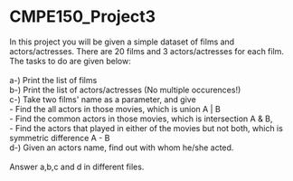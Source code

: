 # CMPE150_Project3

In this project you will be given a simple dataset of films and actors/actresses. There are 20 films and 3 actors/actresses for each film.</br>
The tasks to do are given below:</br>
</br>
a-) Print the list of films</br>
b-) Print the list of actors/actresses (No multiple occurences!)</br>
c-) Take two films' name as a parameter, and give</br>
    - Find the all actors in those movies, which is union A | B</br>
    - Find the common actors in those movies, which is intersection A & B,</br>
    - Find the actors that played in either of the movies but not both, which is symmetric difference A - B</br>
d-) Given an actors name, find out with whom he/she acted.</br>
</br>
Answer a,b,c and d in different files.</br>
